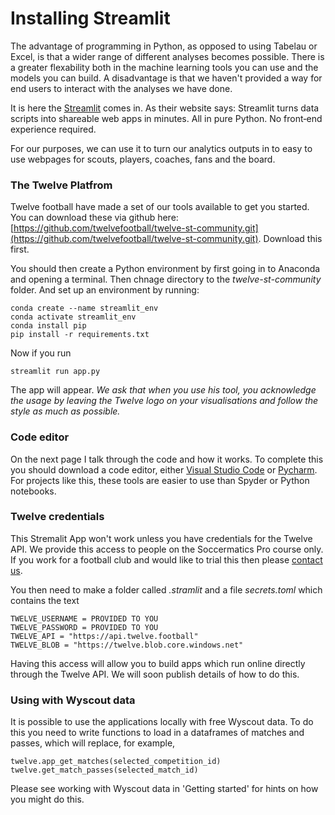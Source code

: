 Installing Streamlit 
====================

The advantage of programming in Python, as opposed to using Tabelau or Excel, is that a wider range of different analyses becomes possible. There is a greater flexability both in the machine learning tools you can use and the models you can build. A disadvantage is that we haven't provided a way for end users to interact with the analyses we have done. 

It is here the [Streamlit](https://streamlit.io) comes in. As their website says: Streamlit turns data scripts into shareable web apps in minutes. All in pure Python. No front‑end experience required.

For our purposes, we can use it to turn our analytics outputs in to easy to use webpages for scouts, players, coaches, fans and the board.

### The Twelve Platfrom

Twelve football have made a set of our tools available to get you started. You can download these via github here: [https://github.com/twelvefootball/twelve-st-community.git](https://github.com/twelvefootball/twelve-st-community.git). Download this first.

You should then create a Python environment by first going in to Anaconda and opening a terminal. Then chnage directory to the *twelve-st-community* folder. And set up an environment by running:

    conda create --name streamlit_env
    conda activate streamlit_env
    conda install pip 
    pip install -r requirements.txt

Now if you run 

    streamlit run app.py 

The app will appear. *We ask that when you use his tool, you acknowledge 
the usage by leaving the Twelve logo on your visualisations 
and follow the style as much as possible.*

### Code editor

On the next page I talk through the code and how it works. To complete this you should download a code editor, either [Visual Studio Code](https://visualstudio.microsoft.com) or [Pycharm](https://www.jetbrains.com/pycharm/download/#section=mac). For projects like this, these tools are easier to use than Spyder or Python notebooks.

### Twelve credentials

This Stremalit App won't work unless you have credentials for the Twelve API. We provide this access to people on the Soccermatics Pro course only. If you work for a football club and would like to trial this then please [contact us](mailto:hello@twelve.football). 

You then need to make a folder called *.stramlit* and a file *secrets.toml* which contains the text

    TWELVE_USERNAME = PROVIDED TO YOU
    TWELVE_PASSWORD = PROVIDED TO YOU
    TWELVE_API = "https://api.twelve.football"
    TWELVE_BLOB = "https://twelve.blob.core.windows.net"

Having this access will allow you to build apps which run online directly through the Twelve API. We will soon publish details of how to do this.

### Using with Wyscout data

It is possible to use the applications locally with free Wyscout data. To do this you need to write functions to load in a dataframes of matches and passes, which will replace, for example,

    twelve.app_get_matches(selected_competition_id)
    twelve.get_match_passes(selected_match_id)
    
Please see working with Wyscout data in 'Getting started' for hints on how you might do this.


